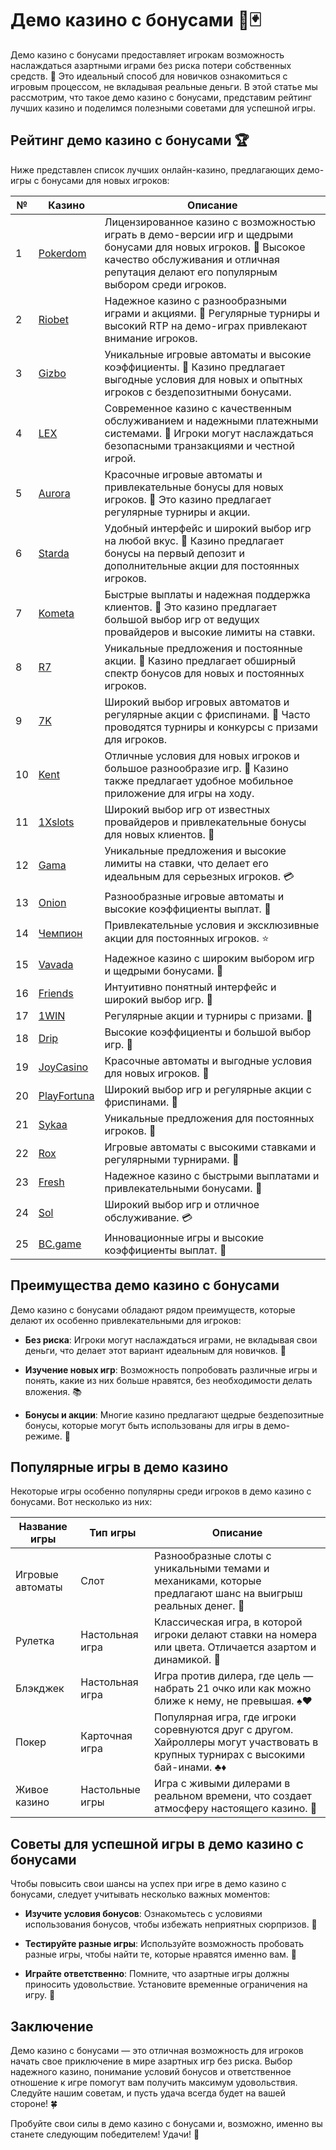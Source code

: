# Демо казино с бонусами 🎁🃏

Демо казино с бонусами предоставляет игрокам возможность наслаждаться азартными играми без риска потери собственных средств. 🎉 Это идеальный способ для новичков ознакомиться с игровым процессом, не вкладывая реальные деньги. В этой статье мы рассмотрим, что такое демо казино с бонусами, представим рейтинг лучших казино и поделимся полезными советами для успешной игры.

## Рейтинг демо казино с бонусами 🏆

Ниже представлен список лучших онлайн-казино, предлагающих демо-игры с бонусами для новых игроков:

| №  | Казино        | Описание                                                     |
|----|---------------|--------------------------------------------------------------|
| 1  | [Pokerdom](https://brandplay.link/4k77v2yx)   | Лицензированное казино с возможностью играть в демо-версии игр и щедрыми бонусами для новых игроков. 🌟 Высокое качество обслуживания и отличная репутация делают его популярным выбором среди игроков.    |
| 2  | [Riobet](https://brandplay.link/7xBLTPyj)      | Надежное казино с разнообразными играми и акциями. 🎊 Регулярные турниры и высокий RTP на демо-играх привлекают внимание игроков.      |
| 3  | [Gizbo](https://brandplay.link/bprXw4YV)       | Уникальные игровые автоматы и высокие коэффициенты. 🎁 Казино предлагает выгодные условия для новых и опытных игроков с бездепозитными бонусами.                         |
| 4  | [LEX](https://brandplay.link/zW4hdDFV)         | Современное казино с качественным обслуживанием и надежными платежными системами. 💎 Игроки могут наслаждаться безопасными транзакциями и честной игрой.         |
| 5  | [Aurora](https://10trafic-stat2.com/click/668546556bcc6313411604bd/6766/13032/subaccount) | Красочные игровые автоматы и привлекательные бонусы для новых игроков. 🌈 Это казино предлагает регулярные турниры и акции.              |
| 6  | [Starda](https://brandplay.link/fB7xwRFL)      | Удобный интерфейс и широкий выбор игр на любой вкус. 🎲 Казино предлагает бонусы на первый депозит и дополнительные акции для постоянных игроков.          |
| 7  | [Kometa](https://brandplay.link/8ZymQJV8)      | Быстрые выплаты и надежная поддержка клиентов. 🌌 Это казино предлагает большой выбор игр от ведущих провайдеров и высокие лимиты на ставки.             |
| 8  | [R7](https://brandplay.link/bMd3Yjsw)          | Уникальные предложения и постоянные акции. 🎀 Казино предлагает обширный спектр бонусов для новых и постоянных игроков.                 |
| 9  | [7K](https://brandplay.link/BvQyFShp)          | Широкий выбор игровых автоматов и регулярные акции с фриспинами. 💫 Часто проводятся турниры и конкурсы с призами для игроков.               |
| 10 | [Kent](https://brandplay.link/Fv2WP3js)        | Отличные условия для новых игроков и большое разнообразие игр. 📱 Казино также предлагает удобное мобильное приложение для игры на ходу.          |
| 11 | [1Xslots](https://brandplay.link/hSB1khtr)     | Широкий выбор игр от известных провайдеров и привлекательные бонусы для новых клиентов. 🎉 |
| 12 | [Gama](https://brandplay.link/j6NMKsDz)        | Уникальные предложения и высокие лимиты на ставки, что делает его идеальным для серьезных игроков. 💳 |
| 13 | [Onion](https://brandplay.link/zBGRVpQ9)       | Разнообразные игровые автоматы и высокие коэффициенты выплат. 🎰 |
| 14 | [Чемпион](https://temon-gter.cfd/go/lRq?p80412p304504pcc44t17455) | Привлекательные условия и эксклюзивные акции для постоянных игроков. ⭐ |
| 15 | [Vavada](https://vavadapartner.pro/?promo=ea5c9275-6854-4505-94fc-95ab18221945-linkb2) | Надежное казино с широким выбором игр и щедрыми бонусами. 🎊 |
| 16 | [Friends](https://gofriends.vc/linkb2)         | Интуитивно понятный интерфейс и широкий выбор игр. 🎈 |
| 17 | [1WIN](https://brandplay.link/smXVpBbG)        | Регулярные акции и турниры с призами. 💫 |
| 18 | [Drip](https://drp-ircp01.com/c07e6a3db)       | Высокие коэффициенты и большой выбор игр. 💎 |
| 19 | [JoyCasino](https://rpc30.call2me.pro/?/ru/registration?apkpop=0&partner=p24970p3291217pc98f) | Красочные автоматы и выгодные условия для новых игроков. 🎊 |
| 20 | [PlayFortuna](https://fortunapromo.net/alt/playfortuna/registration?0dc4a9362a71feb7e3f165fb8e766f70) | Широкий выбор игр и регулярные акции с фриспинами. 🎁 |
| 21 | [Sykaa](https://s-two-way.com/?source=linkb2&pid=30697) | Уникальные предложения для постоянных игроков. 🎀 |
| 22 | [Rox](https://rox-pvwfpjgcxe.com/cb1ee18a5)     | Игровые автоматы с высокими ставками и регулярными турнирами. 🎯 |
| 23 | [Fresh](https://fresh-eumwkxwao.com/c3f7b485d)  | Надежное казино с быстрыми выплатами и привлекательными бонусами. 🌟 |
| 24 | [Sol](https://sol-mmtdzfbaco.com/cb2415bca)     | Широкий выбор игр и отличное обслуживание. 💳 |
| 25 | [BC.game](https://partnerbcgame.com/dcc53d441)  | Инновационные игры и высокие коэффициенты выплат. 🚀 |

## Преимущества демо казино с бонусами

Демо казино с бонусами обладают рядом преимуществ, которые делают их особенно привлекательными для игроков:

- **Без риска**: Игроки могут наслаждаться играми, не вкладывая свои деньги, что делает этот вариант идеальным для новичков. 💸

- **Изучение новых игр**: Возможность попробовать различные игры и понять, какие из них больше нравятся, без необходимости делать вложения. 📚

- **Бонусы и акции**: Многие казино предлагают щедрые бездепозитные бонусы, которые могут быть использованы для игры в демо-режиме. 🎊

## Популярные игры в демо казино

Некоторые игры особенно популярны среди игроков в демо казино с бонусами. Вот несколько из них:

| Название игры      | Тип игры         | Описание                                                     |
|--------------------|------------------|--------------------------------------------------------------|
| Игровые автоматы    | Слот             | Разнообразные слоты с уникальными темами и механиками, которые предлагают шанс на выигрыш реальных денег. 💸    |
| Рулетка            | Настольная игра   | Классическая игра, в которой игроки делают ставки на номера или цвета. Отличается азартом и динамикой. 🎡    |
| Блэкджек           | Настольная игра   | Игра против дилера, где цель — набрать 21 очко или как можно ближе к нему, не превышая. ♠️♥️ |
| Покер              | Карточная игра    | Популярная игра, где игроки соревнуются друг с другом. Хайроллеры могут участвовать в крупных турнирах с высокими бай-инами. ♣️♦️ |
| Живое казино       | Настольные игры   | Игра с живыми дилерами в реальном времени, что создает атмосферу настоящего казино. 🎥 |

## Советы для успешной игры в демо казино с бонусами

Чтобы повысить свои шансы на успех при игре в демо казино с бонусами, следует учитывать несколько важных моментов:

- **Изучите условия бонусов**: Ознакомьтесь с условиями использования бонусов, чтобы избежать неприятных сюрпризов. 📜

- **Тестируйте разные игры**: Используйте возможность пробовать разные игры, чтобы найти те, которые нравятся именно вам. 🎲

- **Играйте ответственно**: Помните, что азартные игры должны приносить удовольствие. Установите временные ограничения на игру. 🚦

## Заключение

Демо казино с бонусами — это отличная возможность для игроков начать свое приключение в мире азартных игр без риска. Выбор надежного казино, понимание условий бонусов и ответственное отношение к игре помогут вам получить максимум удовольствия. Следуйте нашим советам, и пусть удача всегда будет на вашей стороне! 🍀

Пробуйте свои силы в демо казино с бонусами и, возможно, именно вы станете следующим победителем! Удачи! 🎉
